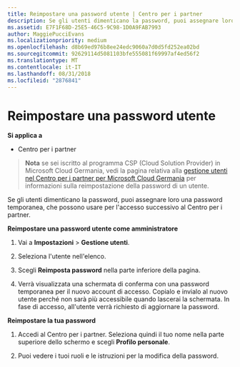 ```yaml
---
title: Reimpostare una password utente | Centro per i partner
description: Se gli utenti dimenticano la password, puoi assegnare loro una nuova password temporanea, che possono usare per l'accesso successivo al Centro per i partner.
ms.assetid: E7F1F68D-25E5-46C5-9C98-1D0A9FAB7993
author: MaggiePucciEvans
ms.localizationpriority: medium
ms.openlocfilehash: d8b69ed976b8ee24edc9060a7d0d5fd252ea02bd
ms.sourcegitcommit: 92629114d5081103bfe555081f69997af4ed56f2
ms.translationtype: MT
ms.contentlocale: it-IT
ms.lasthandoff: 08/31/2018
ms.locfileid: "2876841"
---
```

# <a name="reset-a-user-password"></a>Reimpostare una password utente

**Si applica a**

-  Centro per i partner
   
>**Nota** se sei iscritto al programma CSP (Cloud Solution Provider) in Microsoft Cloud Germania, vedi la pagina relativa alla [gestione utenti nel Centro per i partner per Microsoft Cloud Germania](user-management-in-partner-center-for-microsoft-cloud-germany.md) per informazioni sulla reimpostazione della password di un utente.

Se gli utenti dimenticano la password, puoi assegnare loro una password temporanea, che possono usare per l'accesso successivo al Centro per i partner.

**Reimpostare una password utente come amministratore**

1.  Vai a **Impostazioni** &gt; **Gestione utenti**.
2.  Seleziona l'utente nell'elenco.

3.  Scegli **Reimposta password** nella parte inferiore della pagina.

4.  Verrà visualizzata una schermata di conferma con una password temporanea per il nuovo account di accesso. Copialo e invialo al nuovo utente perché non sarà più accessibile quando lascerai la schermata. In fase di accesso, all'utente verrà richiesto di aggiornare la password.

**Reimpostare la tua password**

1.  Accedi al Centro per i partner. Seleziona quindi il tuo nome nella parte superiore dello schermo e scegli **Profilo personale**.

2.  Puoi vedere i tuoi ruoli e le istruzioni per la modifica della password.

 

 



